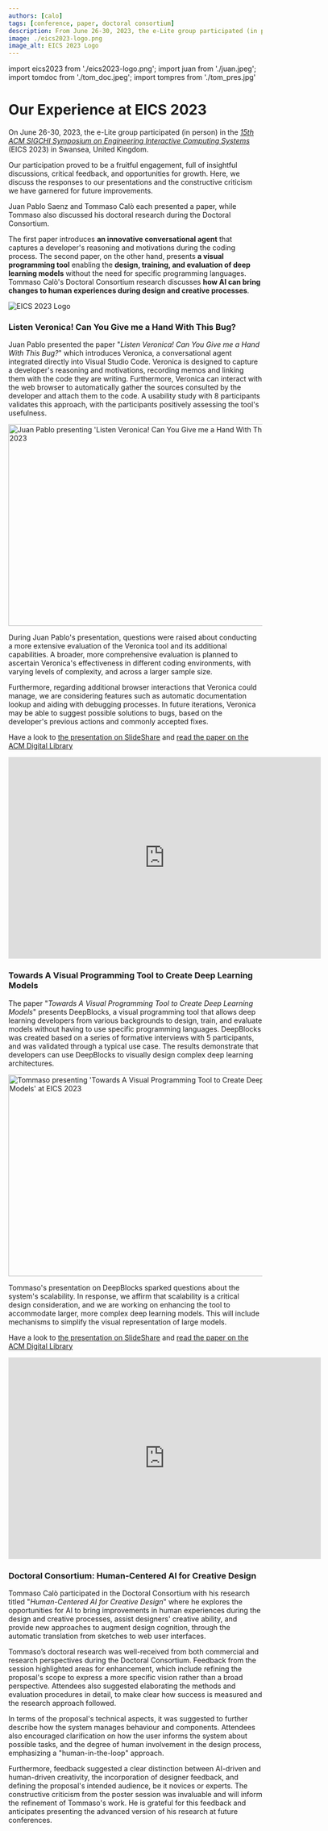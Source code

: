 ```yaml
---
authors: [calo]
tags: [conference, paper, doctoral consortium]
description: From June 26-30, 2023, the e-Lite group participated (in person) in the ACM SIGCHI Symposium on Engineering Interactive Computing Systems (EICS 2023) in Swansea, United Kingdom. Juan Pablo and Tommaso each presented a paper, while Tommaso also took part in the Doctoral Consortium.
image: ./eics2023-logo.png
image_alt: EICS 2023 Logo
---
```

import eics2023 from './eics2023-logo.png';
import juan from './juan.jpeg';
import tomdoc from './tom_doc.jpeg';
import tompres from './tom_pres.jpg'

# Our Experience at EICS 2023

On June 26-30, 2023, the e-Lite group participated (in person) in the [_15th ACM SIGCHI Symposium on Engineering Interactive Computing Systems_](https://eics.acm.org/2023/index.php) (EICS 2023) in Swansea, United Kingdom.

Our participation proved to be a fruitful engagement, full of insightful discussions, critical feedback, and opportunities for growth. Here, we discuss the responses to our presentations and the constructive criticism we have garnered for future improvements.

Juan Pablo Saenz and Tommaso Calò each presented a paper, while Tommaso also discussed his doctoral research during the Doctoral Consortium.

The first paper introduces **an innovative conversational agent** that captures a developer's reasoning and motivations during the coding process. The second paper, on the other hand, presents **a visual programming tool** enabling the **design, training, and evaluation of deep learning models** without the need for specific programming languages. Tommaso Calò's Doctoral Consortium research discusses **how AI can bring changes to human experiences during design and creative processes**.

<p className="text--center"><img src={eics2023} alt="EICS 2023 Logo"></img></p>

<!-- truncate -->

### Listen Veronica! Can You Give me a Hand With This Bug?

Juan Pablo presented the paper "_Listen Veronica! Can You Give me a Hand With This Bug?_" which introduces Veronica, a conversational agent integrated directly into Visual Studio Code. Veronica is designed to capture a developer's reasoning and motivations, recording memos and linking them with the code they are writing. Furthermore, Veronica can interact with the web browser to automatically gather the sources consulted by the developer and attach them to the code. A usability study with 8 participants validates this approach, with the participants positively assessing the tool's usefulness.

<p className="text--center"><img src={juan} width="620" height="400"   alt="Juan Pablo presenting 'Listen Veronica! Can You Give me a Hand With This Bug?' at EICS 2023"></img></p>


During Juan Pablo's presentation, questions were raised about conducting a more extensive evaluation of the Veronica tool and its additional capabilities. A broader, more comprehensive evaluation is planned to ascertain Veronica's effectiveness in different coding environments, with varying levels of complexity, and across a larger sample size.

Furthermore, regarding additional browser interactions that Veronica could manage, we are considering features such as automatic documentation lookup and aiding with debugging processes. In future iterations, Veronica may be able to suggest possible solutions to bugs, based on the developer's previous actions and commonly accepted fixes.

Have a look to [the presentation on SlideShare](https://www.slideshare.net/TommasoCal/2023eicsveronicapdf) and [read the paper on the ACM Digital Library](https://dl.acm.org/doi/10.1145/3596454.3597179)

<p className="text--center">
<iframe src="https://www.slideshare.net/slideshow/embed_code/key/J0FnTtiShU6lfa?hostedIn=slideshare&page=upload" width="620" height="400" frameborder="0" marginwidth="0" marginheight="0" scrolling="no"></iframe>
</p>


### Towards A Visual Programming Tool to Create Deep Learning Models

The paper "_Towards A Visual Programming Tool to Create Deep Learning Models_" presents DeepBlocks, a visual programming tool that allows deep learning developers from various backgrounds to design, train, and evaluate models without having to use specific programming languages. DeepBlocks was created based on a series of formative interviews with 5 participants, and was validated through a typical use case. The results demonstrate that developers can use DeepBlocks to visually design complex deep learning architectures.

<p className="text--center"><img src={tompres} width="620" height="400"  alt="Tommaso presenting 'Towards A Visual Programming Tool to Create Deep Learning Models' at EICS 2023"></img></p>


Tommaso's presentation on DeepBlocks sparked questions about the system's scalability. In response, we affirm that scalability is a critical design consideration, and we are working on enhancing the tool to accommodate larger, more complex deep learning models. This will include mechanisms to simplify the visual representation of large models.

Have a look to [the presentation on SlideShare](https://www.slideshare.net/TommasoCal/presentazioneeicsdeepblockspdf) and [read the paper on the ACM Digital Library](https://dl.acm.org/doi/abs/10.1145/3596454.3597181)

<p className="text--center">
<iframe src="https://www.slideshare.net/slideshow/embed_code/key/LKYXPPSXc0KNx8?hostedIn=slideshare&page=upload" width="620" height="400" frameborder="0" marginwidth="0" marginheight="0" scrolling="no"></iframe>
</p>


### Doctoral Consortium: Human-Centered AI for Creative Design
Tommaso Calò participated in the Doctoral Consortium with his research titled "_Human-Centered AI for Creative Design_" where he explores the opportunities for AI to bring improvements in human experiences during the design and creative processes, assist designers' creative ability, and provide new approaches to augment design cognition, through the automatic translation from sketches to web user interfaces. 

Tommaso’s doctoral research was well-received from both commercial and research perspectives during the Doctoral Consortium. Feedback from the session highlighted areas for enhancement, which include refining the proposal's scope to express a more specific vision rather than a broad perspective. Attendees also suggested elaborating the methods and evaluation procedures in detail, to make clear how success is measured and the research approach followed.

In terms of the proposal's technical aspects, it was suggested to further describe how the system manages behaviour and components. Attendees also encouraged clarification on how the user informs the system about possible tasks, and the degree of human involvement in the design process, emphasizing a "human-in-the-loop" approach.

Furthermore, feedback suggested a clear distinction between AI-driven and human-driven creativity, the incorporation of designer feedback, and defining the proposal's intended audience, be it novices or experts. The constructive criticism from the poster session was invaluable and will inform the refinement of Tommaso's work. He is grateful for this feedback and anticipates presenting the advanced version of his research at future conferences.



